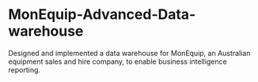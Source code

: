 # MonEquip-Advanced-Data-warehouse
Designed and implemented a data warehouse for MonEquip, an Australian equipment sales and hire company, to enable business intelligence reporting.
